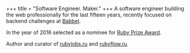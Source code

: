+++
title = "Software Engineer. Maker."
+++
A software engineer building the web professionally for the last fifteen years,
recently focused on backend challenges at [Babbel](https://www.babbel.com/).

In the year of 2016 selected as a nominee for [Ruby Prize Award](http://www.ruby.or.jp/en/news/20160927.html).

Author and curator of [rubyjobs.ru](https://www.rubyjobs.ru/) and [rubyflow.ru](http://www.rubyflow.ru).
